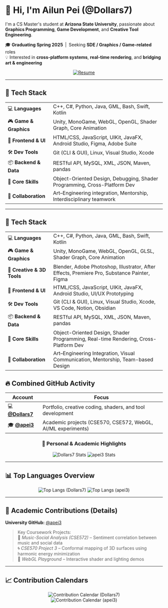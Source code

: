 # 👋 Hi, I'm Ailun Pei (@Dollars7)

I'm a CS Master's student at **Arizona State University**, passionate about **Graphics Programming**, **Game Development**, and **Creative Tool Engineering**.

🎓 **Graduating Spring 2025** | Seeking **SDE / Graphics / Game-related** roles  
💡 Interested in **cross-platform systems**, **real-time rendering**, and **bridging art & engineering**

<div align="center">

[![Resume](https://img.shields.io/badge/📄_View_My_Resume-4A90E2?style=plastic)](https://dollars7.github.io/resume/SDE/)

</div>

---

## 🧰 Tech Stack

<table>
  <tr><td>💻 <strong>Languages</strong></td><td>C++, C#, Python, Java, GML, Bash, Swift, Kotlin</td></tr>
  <tr><td>🎮 <strong>Game & Graphics</strong></td><td>Unity, MonoGame, WebGL, OpenGL, Shader Graph, Core Animation</td></tr>
  <tr><td>🎨 <strong>Frontend & UI</strong></td><td>HTML/CSS, JavaScript, UIKit, JavaFX, Android Studio, Figma, Adobe Suite</td></tr>
  <tr><td>🛠️ <strong>Dev Tools</strong></td><td>Git (CLI & GUI), Linux, Visual Studio, Xcode</td></tr>
  <tr><td>📦 <strong>Backend & Data</strong></td><td>RESTful API, MySQL, XML, JSON, Maven, pandas</td></tr>
  <tr><td>🚀 <strong>Core Skills</strong></td><td>Object-Oriented Design, Debugging, Shader Programming, Cross-Platform Dev</td></tr>
  <tr><td>🤝 <strong>Collaboration</strong></td><td>Art–Engineering integration, Mentorship, Interdisciplinary teamwork</td></tr>
</table>

---

## 🧰 Tech Stack

<table>
  <tr>
    <td>💻 <strong>Languages</strong></td>
    <td>C++, C#, Python, Java, GML, Bash, Swift, Kotlin</td>
  </tr>
  <tr>
    <td>🎮 <strong>Game & Graphics</strong></td>
    <td>Unity, MonoGame, WebGL, OpenGL, GLSL, Shader Graph, Core Animation</td>
  </tr>
  <tr>
    <td>🧠 <strong>Creative & 3D Tools</strong></td>
    <td>Blender, Adobe Photoshop, Illustrator, After Effects, Premiere Pro, Substance Painter, Figma</td>
  </tr>
  <tr>
    <td>🎨 <strong>Frontend & UI</strong></td>
    <td>HTML/CSS, JavaScript, UIKit, JavaFX, Android Studio, UI/UX Prototyping</td>
  </tr>
  <tr>
    <td>🛠️ <strong>Dev Tools</strong></td>
    <td>Git (CLI & GUI), Linux, Visual Studio, Xcode, VS Code, Notion, Obsidian</td>
  </tr>
  <tr>
    <td>📦 <strong>Backend & Data</strong></td>
    <td>RESTful API, MySQL, XML, JSON, Maven, pandas</td>
  </tr>
  <tr>
    <td>🚀 <strong>Core Skills</strong></td>
    <td>Object-Oriented Design, Shader Programming, Real-time Rendering, Cross-Platform Dev</td>
  </tr>
  <tr>
    <td>🤝 <strong>Collaboration</strong></td>
    <td>Art–Engineering Integration, Visual Communication, Mentorship, Team-based Design</td>
  </tr>
</table>




## 🔥 Combined GitHub Activity

| Account | Focus |
|----------|--------|
| 💻 **[@Dollars7](https://github.com/Dollars7)** | Portfolio, creative coding, shaders, and tool development |
| 🎓 **[@apei3](https://github.com/apei3)** | Academic projects (CSE570, CSE572, WebGL, AI/ML experiments) |

<div align="center">

### 🧩 Personal & Academic Highlights
![Dollars7 Stats](https://github-readme-stats.vercel.app/api?username=Dollars7&show_icons=true&theme=tokyonight&hide_rank=true&hide_border=true)
![apei3 Stats](https://github-readme-stats.vercel.app/api?username=apei3&show_icons=true&theme=algolia&hide_rank=true&hide_border=true)

</div>

---

## 📊 Top Languages Overview
<div align="center">

![Top Langs (Dollars7)](https://github-readme-stats.vercel.app/api/top-langs/?username=Dollars7&layout=compact&theme=tokyonight&hide_border=true)
![Top Langs (apei3)](https://github-readme-stats.vercel.app/api/top-langs/?username=apei3&layout=compact&theme=algolia&hide_border=true)

</div>

---

## 🧪 Academic Contributions (Details)

**University GitHub:** [@apei3](https://github.com/apei3)

> Key Coursework Projects:  
> 🎵 *Music-Social Analysis (CSE572)* – Sentiment correlation between music and social data  
> 🌀 *CSE570 Project 3* – Conformal mapping of 3D surfaces using harmonic energy minimization  
> 🌈 *WebGL Playground* – Interactive shader and lighting demos  

---

## 📈 Contribution Calendars

<div align="center">

![Contribution Calendar (Dollars7)](https://ghchart.rshah.org/Dollars7)  
![Contribution Calendar (apei3)](https://ghchart.rshah.org/apei3)

</div>

